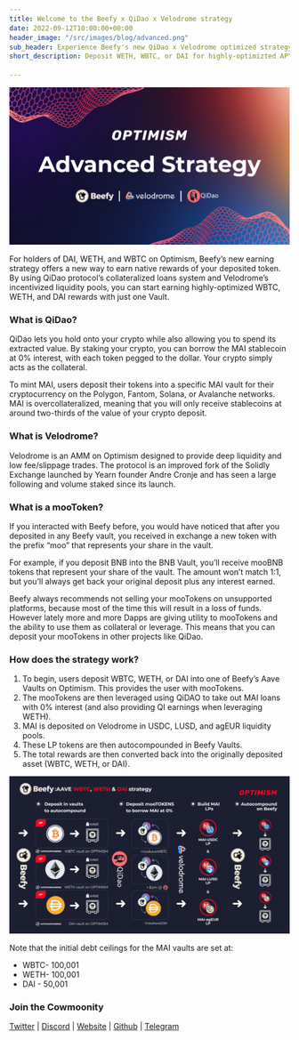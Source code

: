```yaml
---
title: Welcome to the Beefy x QiDao x Velodrome strategy
date: 2022-09-12T10:00:00+00:00
header_image: "/src/images/blog/advanced.png"
sub_header: Experience Beefy's new QiDao x Velodrome optimized strategy
short_description: Deposit WETH, WBTC, or DAI for highly-optimizted APY returns

---
```

![](/src/images/blog/advanced.png)

For holders of DAI, WETH, and WBTC on Optimism, Beefy’s new earning strategy offers a new way to earn native rewards of your deposited token. By using QiDao protocol’s collateralized loans system and Velodrome’s incentivized liquidity pools, you can start earning highly-optimized WBTC, WETH, and DAI rewards with just one Vault.

### What is QiDao?

QiDao lets you hold onto your crypto while also allowing you to spend its extracted value. By staking your crypto, you can borrow the MAI stablecoin at 0% interest, with each token pegged to the dollar. Your crypto simply acts as the collateral.

To mint MAI, users deposit their tokens into a specific MAI vault for their cryptocurrency on the Polygon, Fantom, Solana, or Avalanche networks. MAI is overcollateralized, meaning that you will only receive stablecoins at around two-thirds of the value of your crypto deposit.

### What is Velodrome?

Velodrome is an AMM on Optimism designed to provide deep liquidity and low fee/slippage trades. The protocol is an improved fork of the Solidly Exchange launched by Yearn founder Andre Cronje and has seen a large following and volume staked since its launch.

### What is a mooToken?

If you interacted with Beefy before, you would have noticed that after you deposited in any Beefy vault, you received in exchange a new token with the prefix “moo” that represents your share in the vault.

For example, if you deposit BNB into the BNB Vault, you’ll receive mooBNB tokens that represent your share of the vault. The amount won’t match 1:1, but you’ll always get back your original deposit plus any interest earned.

Beefy always recommends not selling your mooTokens on unsupported platforms, because most of the time this will result in a loss of funds. However lately more and more Dapps are giving utility to mooTokens and the ability to use them as collateral or leverage. This means that you can deposit your mooTokens in other projects like QiDao.

### How does the strategy work?

1. To begin, users deposit WBTC, WETH, or DAI into one of Beefy’s Aave Vaults on Optimism. This provides the user with mooTokens.
2. The mooTokens are then leveraged using QiDAO to take out MAI loans with 0% interest (and also providing QI earnings when leveraging WETH).
3. MAI is deposited on Velodrome in USDC, LUSD, and agEUR liquidity pools.
4. These LP tokens are then autocompounded in Beefy Vaults.
5. The total rewards are then converted back into the originally deposited asset (WBTC, WETH, or DAI).

![](/src/images/blog/flow_3.png)

Note that the initial debt ceilings for the MAI vaults are set at:

* WBTC- 100,001
* WETH- 100,001
* DAI - 50,001

### Join the Cowmoonity

[Twitter](https://twitter.com/beefyfinance) | [Discord](https://discord.gg/PZGeS2E) | [Website](https://beefy.finance/) | [Github](https://github.com/beefyfinance) | [Telegram](https://t.me/beefyfinance)